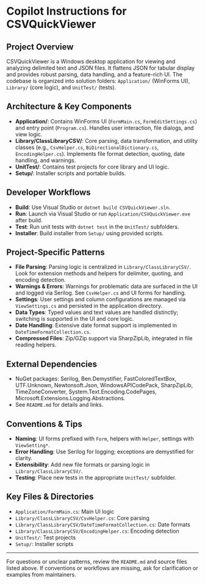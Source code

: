 # Copilot Instructions for CSVQuickViewer

## Project Overview
CSVQuickViewer is a Windows desktop application for viewing and analyzing delimited text and JSON files. It flattens JSON for tabular display and provides robust parsing, data handling, and a feature-rich UI. The codebase is organized into solution folders: `Application/` (WinForms UI), `Library/` (core logic), and `UnitTest/` (tests).

## Architecture & Key Components
- **Application/**: Contains WinForms UI (`FormMain.cs`, `FormEditSettings.cs`) and entry point (`Program.cs`). Handles user interaction, file dialogs, and view logic.
- **Library/ClassLibraryCSV/**: Core parsing, data transformation, and utility classes (e.g., `CsvHelper.cs`, `BiDirectionalDictionary.cs`, `EncodingHelper.cs`). Implements file format detection, quoting, date handling, and warnings.
- **UnitTest/**: Contains test projects for core library and UI logic.
- **Setup/**: Installer scripts and portable builds.

## Developer Workflows
- **Build**: Use Visual Studio or `dotnet build CSVQuickViewer.sln`.
- **Run**: Launch via Visual Studio or run `Application/CSVQuickViewer.exe` after build.
- **Test**: Run unit tests with `dotnet test` in the `UnitTest/` subfolders.
- **Installer**: Build installer from `Setup/` using provided scripts.

## Project-Specific Patterns
- **File Parsing**: Parsing logic is centralized in `Library/ClassLibraryCSV/`. Look for extension methods and helpers for delimiter, quoting, and encoding detection.
- **Warnings & Errors**: Warnings for problematic data are surfaced in the UI and logged via Serilog. See `CsvHelper.cs` and UI forms for handling.
- **Settings**: User settings and column configurations are managed via `ViewSettings.cs` and persisted in the application directory.
- **Data Types**: Typed values and text values are handled distinctly; switching is supported in the UI and core logic.
- **Date Handling**: Extensive date format support is implemented in `DateTimeFormatCollection.cs`.
- **Compressed Files**: Zip/GZip support via SharpZipLib, integrated in file reading helpers.

## External Dependencies
- NuGet packages: Serilog, Ben.Demystifier, FastColoredTextBox, UTF.Unknown, Newtonsoft.Json, WindowsAPICodePack, SharpZipLib, TimeZoneConverter, System.Text.Encoding.CodePages, Microsoft.Extensions.Logging.Abstractions.
- See `README.md` for details and links.

## Conventions & Tips
- **Naming**: UI forms prefixed with `Form`, helpers with `Helper`, settings with `ViewSetting*`.
- **Error Handling**: Use Serilog for logging; exceptions are demystified for clarity.
- **Extensibility**: Add new file formats or parsing logic in `Library/ClassLibraryCSV/`.
- **Testing**: Place new tests in the appropriate `UnitTest/` subfolder.

## Key Files & Directories
- `Application/FormMain.cs`: Main UI logic
- `Library/ClassLibraryCSV/CsvHelper.cs`: Core parsing
- `Library/ClassLibraryCSV/DateTimeFormatCollection.cs`: Date formats
- `Library/ClassLibraryCSV/EncodingHelper.cs`: Encoding detection
- `UnitTest/`: Test projects
- `Setup/`: Installer scripts

---
For questions or unclear patterns, review the `README.md` and source files listed above. If conventions or workflows are missing, ask for clarification or examples from maintainers.
